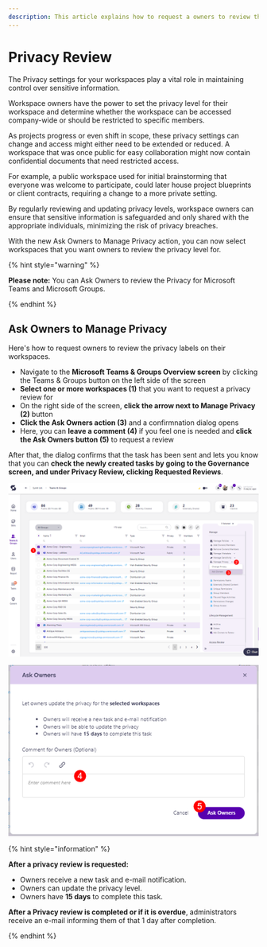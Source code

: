 ```yaml
---
description: This article explains how to request a owners to review the privacy for their workspaces. 
---
```


# Privacy Review

The Privacy settings for your workspaces play a vital role in maintaining control over sensitive information.

Workspace owners have the power to set the privacy level for their workspace and determine whether the workspace can be accessed company-wide or should be restricted to specific members. 

As projects progress or even shift in scope, these privacy settings can change and access might either need to be extended or reduced. A workspace that was once public for easy collaboration might now contain confidential documents that need restricted access. 

For example, a public workspace used for initial brainstorming that everyone was welcome to participate, could later house project blueprints or client contracts, requiring a change to a more private setting. 

By regularly reviewing and updating privacy levels, workspace owners can ensure that sensitive information is safeguarded and only shared with the appropriate individuals, minimizing the risk of privacy breaches.

With the new Ask Owners to Manage Privacy action, you can now select workspaces that you want owners to review the privacy level for.

{% hint style="warning" %}

**Please note:** You can Ask Owners to review the Privacy for Microsoft Teams and Microsoft Groups.

{% endhint %}

## Ask Owners to Manage Privacy

Here's how to request owners to review the privacy labels on their workspaces. 

* Navigate to the **Microsoft Teams & Groups Overview screen** by clicking the Teams & Groups button on the left side of the screen
* **Select one or more workspaces (1)** that you want to request a privacy review for
* On the right side of the screen, **click the arrow next to Manage Privacy (2)** button
* **Click the Ask Owners action (3)** and a confirmnation dialog opens 
* Here, you can **leave a comment (4)** if you feel one is needed and **click the Ask Owners button (5)** to request a review

After that, the dialog confirms that the task has been sent and lets you know that you can **check the newly created tasks by going to the Governance screen, and under Privacy Review, clicking Requested Reviews**. 

![Privacy Review](../../.gitbook/assets/request-privacy-review.png)

![Privacy Review - Request](../../.gitbook/assets/request-privacy-review-request.png)

{% hint style="information" %}

**After a privacy review is requested:**
* Owners receive a new task and e-mail notification.
* Owners can update the privacy level.
* Owners have **15 days** to complete this task.

**After a Privacy review is completed or if it is overdue**, administrators receive an e-mail informing them of that 1 day after completion.

{% endhint %}


